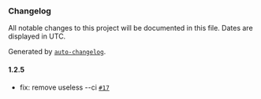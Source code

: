 ### Changelog

All notable changes to this project will be documented in this file. Dates are displayed in UTC.

Generated by [`auto-changelog`](https://github.com/CookPete/auto-changelog).

#### 1.2.5

- fix: remove useless --ci [`#17`](https://github.com/e-vasiltsov/fs-size-checker/pull/17)
